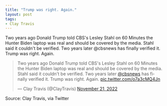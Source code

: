 ```yaml
---
title: "Trump was right. Again."
layout: post
tags:
- Clay Travis
---
```


Two years ago Donald Trump told CBS's Lesley Stahl on 60 Minutes the Hunter Biden laptop was real and should be covered by the media. Stahl said it couldn't be verified. Two years later @cbsnews has finally verified it. Trump was right. Again.

<blockquote class="twitter-tweet"><p lang="en" dir="ltr">Two years ago Donald Trump told CBS's Lesley Stahl on 60 Minutes the Hunter Biden laptop was real and should be covered by the media. Stahl said it couldn't be verified. Two years later <a href="https://twitter.com/CBSNews?ref_src=twsrc%5Etfw">@cbsnews</a> has finally verified it. Trump was right. Again. <a href="https://t.co/o7a3cMQ4Jn">pic.twitter.com/o7a3cMQ4Jn</a></p>&mdash; Clay Travis (@ClayTravis) <a href="https://twitter.com/ClayTravis/status/1594739678426587136?ref_src=twsrc%5Etfw">November 21, 2022</a></blockquote> <script async src="https://platform.twitter.com/widgets.js" charset="utf-8"></script>

Source: Clay Travis, via Twitter
